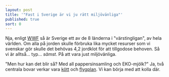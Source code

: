 ```yaml
---
layout: post
title: '"Fast i Sverige är vi ju rätt miljövänliga"'
published: true
sort: 0
---
```





Nja, enligt [WWF](http://www.wwf.se/press/pressrum/pressmeddelanden/1673177-living-planet-report-2016-tva-tredjedelar-av-planetens-vilda-ryggradsdjur-snart-borta "WWF - Living planet report") så är Sverige ett av de 8 länderna i "värstingligan", av hela världen. Om alla på jorden skulle förbruka lika mycket resurser som vi svenskar gör skulle det behövas 4,2 jordklot för att tillgodose behoven. Så vi är alltså... typ... _sämst_. På att vara just miljövänliga.

"Men hur kan det blir så? Med all pappersinsamling och EKO-mjölk?" Ja, två centrala bovar verkar vara [kött](/miljo/men-k-tt-r-ju-s-gott/) och [flygplan](/miljo/men-jag-m-ste-v-l-inte-sluta-flyga/). Vi kan börja med att kolla där.
